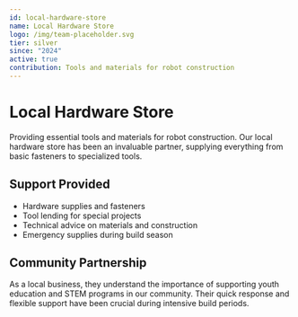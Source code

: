 ```yaml
---
id: local-hardware-store
name: Local Hardware Store
logo: /img/team-placeholder.svg
tier: silver
since: "2024"
active: true
contribution: Tools and materials for robot construction
---
```


# Local Hardware Store

Providing essential tools and materials for robot construction. Our local hardware store has been an invaluable partner, supplying everything from basic fasteners to specialized tools.

## Support Provided

- Hardware supplies and fasteners
- Tool lending for special projects
- Technical advice on materials and construction
- Emergency supplies during build season

## Community Partnership

As a local business, they understand the importance of supporting youth education and STEM programs in our community. Their quick response and flexible support have been crucial during intensive build periods.